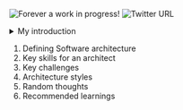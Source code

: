 ![Forever a work in progress!](https://img.shields.io/badge/%20🚧%20Forever%20🚧%20%20-under%20construction-yellow.svg)
![Twitter URL](https://img.shields.io/twitter/url?label=Find%20me%20on%20Twitter&style=social&url=https%3A%2F%2Ftwitter.com%2Fankitwww)
<details>   
   <summary> My introduction</summary>

I started writing code after my senior high school. I learned `C`, `C++`, `GW-Basic` (and even Pascal and Fortran). After starting my full-time job, I worked as a `.NET` programmer for a couple of years. In 2015, when I started my own start-up along with my college folks, I started playing with `JavaScript`, `Azure`, and `Node.js`. Although later I focused more on product management than the actual coding - I was actively managing the overall software design.
In early 2020 (just before COVID), I moved to Vancouver (left the startup a few months earlier) and later switched back to a full-time developer job.
Presently I am working as a senior developer/architect in a large enterprise environment.
This repo is based on my own learnings, observations, and re-skilling over the past few months. A few folks might find it useful - but the majority of people won't find this repo consistent as per their own taste and competency. This imperfection is "by design" as every developer is different.
</details>

1. Defining Software architecture
2. Key skills for an architect
3. Key challenges
4. Architecture styles
5. Random thoughts
6. Recommended learnings  